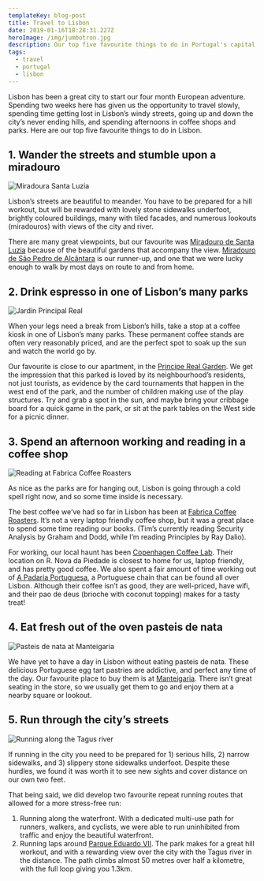 ```yaml
---
templateKey: blog-post
title: Travel to Lisbon
date: 2019-01-16T18:28:31.227Z
heroImage: /img/jumbotron.jpg
description: Our top five favourite things to do in Portugal's capital
tags:
  - travel
  - portugal
  - lisbon
---
```

Lisbon has been a great city to start our four month European adventure. Spending two weeks here has given us the opportunity to travel slowly, spending time getting lost in Lisbon’s windy streets, going up and down the city’s never ending hills, and spending afternoons in coffee shops and parks. Here are our top five favourite things to do in Lisbon.

## 1. Wander the streets and stumble upon a miradouro

![Miradoura Santa Luzia](/img/blog-5709.jpg)

Lisbon’s streets are beautiful to meander. You have to be prepared for a hill workout, but will be rewarded with lovely stone sidewalks underfoot, brightly coloured buildings, many with tiled facades, and numerous lookouts (miradouros) with views of the city and river.

There are many great viewpoints, but our favourite was [Miradouro de Santa Luzia](https://goo.gl/maps/nChYo5nWLyJ2) because of the beautiful gardens that accompany the view. [Miradouro de São Pedro de Alcântara](https://goo.gl/maps/rwThqBmPDYQ2) is our runner-up, and one that we were lucky enough to walk by most days on route to and from home.

## 2. Drink espresso in one of Lisbon’s many parks

![Jardin Principal Real](/img/blog-5677.jpg)

When your legs need a break from Lisbon’s hills, take a stop at a coffee kiosk in one of Lisbon’s many parks. These permanent coffee stands are often very reasonably priced, and are the perfect spot to soak up the sun and watch the world go by.

Our favourite is close to our apartment, in the [Principe Real Garden](https://goo.gl/maps/xwkp8PX4ZhF2). We get the impression that this parked is loved by its neighbourhood’s residents, not just tourists, as evidence by the card tournaments that happen in the west end of the park, and the number of children making use of the play structures. Try and grab a spot in the sun, and maybe bring your cribbage board for a quick game in the park, or sit at the park tables on the West side for a picnic dinner.

## 3. Spend an afternoon working and reading in a coffee shop

![Reading at Fabrica Coffee Roasters](/img/blog-5833.jpg)

As nice as the parks are for hanging out, Lisbon is going through a cold spell right now, and so some time inside is necessary.

The best coffee we’ve had so far in Lisbon has been at [Fabrica Coffee Roasters](https://www.fabricacoffeeroasters.com/). It’s not a very laptop friendly coffee shop, but it was a great place to spend some time reading our books. (Tim’s currently reading Security Analysis by Graham and Dodd, while I’m reading Principles by Ray Dalio).

For working, our local haunt has been [Copenhagen Coffee Lab](http://copenhagencoffeelab.com/). Their location on R. Nova da Piedade is closest to home for us, laptop friendly, and has pretty good coffee. We also spent a fair amount of time working out of [A Padaria Portuguesa](https://www.apadariaportuguesa.pt/), a Portuguese chain that can be found all over Lisbon. Although their coffee isn’t as good, they are well-priced, have wifi, and their pao de deus (brioche with coconut topping) makes for a tasty treat!

## 4. Eat fresh out of the oven pasteis de nata

![Pasteis de nata at Manteigaria](/img/blog-4577.jpg)

We have yet to have a day in Lisbon without eating pasteis de nata. These delicious Portuguese egg tart pastries are addictive, and perfect any time of the day. Our favourite place to buy them is at [Manteigaria](https://www.facebook.com/manteigaria.oficial/). There isn’t great seating in the store, so we usually get them to go and enjoy them at a nearby square or lookout.

## 5. Run through the city’s streets

![Running along the Tagus river](/img/blog-4402.jpg)

If running in the city you need to be prepared for 1) serious hills, 2) narrow sidewalks, and 3) slippery stone sidewalks underfoot. Despite these hurdles, we found it was worth it to see new sights and cover distance on our own two feet.

That being said, we did develop two favourite repeat running routes that allowed for a more stress-free run:

1. Running along the waterfront. With a dedicated multi-use path for runners, walkers, and cyclists, we were able to run uninhibited from traffic and enjoy the beautiful waterfront.
2. Running laps around [Parque Eduardo VII](https://goo.gl/maps/tr17pW4ssxQ2). The park makes for a great hill workout, and with a rewarding view over the city with the Tagus river in the distance. The path climbs almost 50 metres over half a kilometre, with the full loop giving you 1.3km.
